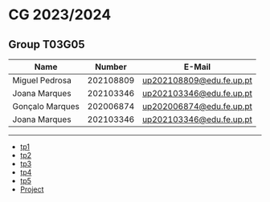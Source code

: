 # CG 2023/2024

## Group T03G05
| Name             | Number    | E-Mail             |
| ---------------- | --------- | ------------------ |
| Miguel Pedrosa   | 202108809 | up202108809@edu.fe.up.pt              |
| Joana Marques    | 202103346 | up202103346@edu.fe.up.pt              |
| Gonçalo Marques  | 202006874 | up202006874@edu.fe.up.pt              |
| Joana Marques    | 202103346 | up202103346@edu.fe.up.pt              |

----

  - [tp1](tp1/README.md)
  - [tp2](tp2/README.md)
  - [tp3](tp3/README.md)
  - [tp4](tp4/README.md)
  - [tp5](tp5/README.md)
  - [Project](proj/README.md)
